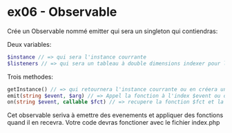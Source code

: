 # ex06 - Observable

Crée un Observable nommé emitter qui sera un singleton qui contiendras:

Deux variables:

```php
$instance // => qui sera l'instance courrante
$listeners // => qui sera un tableau à double dimensions indexer pour le premier par evenement, le deuxieme tableau contiendra une fonction qui sera passer en paramettre de la methode `on`
```

Trois methodes:

```php
getInstance() // => qui retournera l'instance courrante ou en créera une si $instance est vide.
emit(string $event, $arg) // => Appel la fonction à l'index $event ou on passera $arg en parametre. (penser à utiliser la fonction php "call_user_func_array" )
on(string $event, callable $fct) // => recupere la fonction $fct et la met dans le tableau de listeners à l'index $event.
```

Cet observable seriva à emettre des evenements et appliquer des fonctions quand il en recevra.
Votre code devras fonctioner avec le fichier index.php